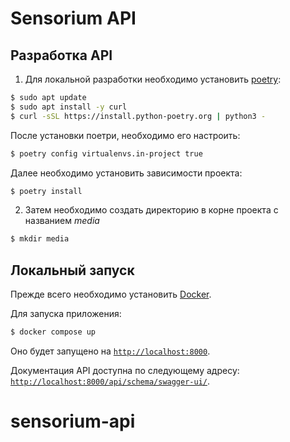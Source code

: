 # Sensorium API

## Разработка API

1. Для локальной разработки необходимо установить [poetry](https://python-poetry.org/):

```bash
$ sudo apt update
$ sudo apt install -y curl
$ curl -sSL https://install.python-poetry.org | python3 -
```

После установки поетри, необходимо его настроить:

```bash
$ poetry config virtualenvs.in-project true
```

Далее необходимо установить зависимости проекта:

```bash
$ poetry install
```

2. Затем необходимо создать директорию в корне проекта с названием *media*

```bash
$ mkdir media
```

## Локальный запуск
Прежде всего необходимо установить [Docker](https://docs.docker.com/engine/install/).

Для запуска приложения:

```bash
$ docker compose up
```

Оно будет запущено на [`http://localhost:8000`](http://localhost:8000).

Документация API доступна по следующему адресу: [`http://localhost:8000/api/schema/swagger-ui/`](http://localhost:8000/api/schema/swagger-ui/).

# sensorium-api
